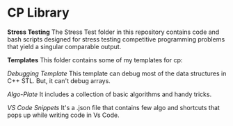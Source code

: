 # CP Library

**Stress Testing**
The Stress Test folder in this repository contains code and bash scripts designed for stress testing competitive programming problems that yield a singular comparable output.

**Templates**
This folder contains some of my templates for cp:

*Debugging Template*
This template can debug most of the data structures in C++ STL. But, it can't debug arrays.

*Algo-Plate*
It includes a collection of basic algorithms and handy tricks.

*VS Code Snippets*
It's a .json file that contains few algo and shortcuts that pops up while writing code in Vs Code.
